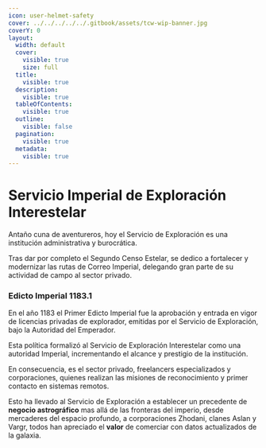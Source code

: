 ```yaml
---
icon: user-helmet-safety
cover: ../../../../../.gitbook/assets/tcw-wip-banner.jpg
coverY: 0
layout:
  width: default
  cover:
    visible: true
    size: full
  title:
    visible: true
  description:
    visible: true
  tableOfContents:
    visible: true
  outline:
    visible: false
  pagination:
    visible: true
  metadata:
    visible: true
---
```


# Servicio Imperial de Exploración Interestelar

Antaño cuna de aventureros, hoy el Servicio de Exploración es una institución administrativa y burocrática.

Tras dar por completo el Segundo Censo Estelar, se dedico a fortalecer y modernizar las rutas de Correo Imperial, delegando gran parte de su actividad de campo al sector privado.

### Edicto Imperial 1183.1

En el año 1183 el Primer Edicto Imperial fue la aprobación y entrada en vigor de licencias privadas de explorador, emitidas por el Servicio de Exploración, bajo la Autoridad del Emperador.

Esta política formalizó al Servicio de Exploración Interestelar como una autoridad Imperial, incrementando el alcance y prestigio de la institución.

En consecuencia, es el sector privado, freelancers especializados y corporaciones, quienes realizan las misiones de reconocimiento y primer contacto en sistemas remotos.

Esto ha llevado al Servicio de Exploración a establecer un precedente de **negocio astrográfico** mas allá de las fronteras del imperio, desde mercaderes del espacio profundo, a corporaciones Zhodani, clanes Aslan y Vargr, todos han apreciado el **valor** de comerciar con datos actualizados de la galaxia.

